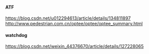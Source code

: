 
#### ATF
https://blog.csdn.net/u012294613/article/details/134811897
http://www.pedestrian.com.cn/optee/optee/optee_summary.html

#### watchdog
https://blog.csdn.net/weixin_44376670/article/details/127228065